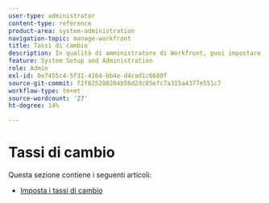 ```yaml
---
user-type: administrator
content-type: reference
product-area: system-administration
navigation-topic: manage-workfront
title: Tassi di cambio
description: In qualità di amministratore di Workfront, puoi impostare i tassi di cambio in Workfront.
feature: System Setup and Administration
role: Admin
exl-id: 0e7455c4-5f31-4164-bb4e-d4cad1c6680f
source-git-commit: f2f825280204b56d2dc85efc7a315a4377e551c7
workflow-type: tm+mt
source-wordcount: '27'
ht-degree: 14%

---
```


# Tassi di cambio

Questa sezione contiene i seguenti articoli:

* [Imposta i tassi di cambio](../../../administration-and-setup/manage-workfront/exchange-rates/set-up-exchange-rates.md)
